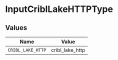 # InputCriblLakeHTTPType


## Values

| Name              | Value             |
| ----------------- | ----------------- |
| `CRIBL_LAKE_HTTP` | cribl_lake_http   |